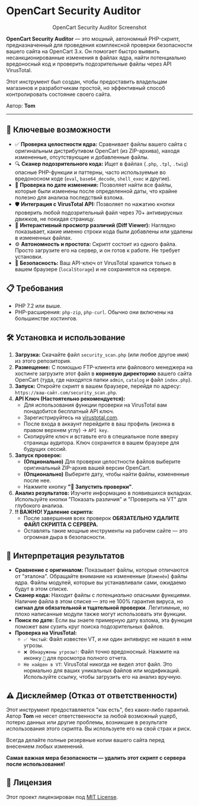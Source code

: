 # OpenCart Security Auditor

<p align="center">
  OpenCart Security Auditor Screenshot
</p>

**OpenCart Security Auditor** — это мощный, автономный PHP-скрипт, предназначенный для проведения комплексной проверки безопасности вашего сайта на OpenCart 3.x. Он помогает быстро выявить несанкционированные изменения в файлах ядра, найти потенциально вредоносный код и проверить подозрительные файлы через API VirusTotal.

Этот инструмент был создан, чтобы предоставить владельцам магазинов и разработчикам простой, но эффективный способ контролировать состояние своего сайта.

Автор: **Tom**

---

## 🚀 Ключевые возможности

*   ✅ **Проверка целостности ядра:** Сравнивает файлы вашего сайта с оригинальным дистрибутивом OpenCart (из ZIP-архива), находя измененные, отсутствующие и добавленные файлы.
*   🔍 **Сканер подозрительного кода:** Ищет в файлах (`.php`, `.tpl`, `.twig`) опасные PHP-функции и паттерны, часто используемые во вредоносном коде (`eval`, `base64_decode`, `shell_exec` и другие).
*   📅 **Проверка по дате изменения:** Позволяет найти все файлы, которые были изменены после определенной даты, что крайне полезно для анализа последствий взлома.
*   🛡️ **Интеграция с VirusTotal API:** Позволяет по нажатию кнопки проверить любой подозрительный файл через 70+ антивирусных движков, не покидая страницу.
*   🔬 **Интерактивный просмотр различий (Diff Viewer):** Наглядно показывает, какие именно строки кода были добавлены или удалены в измененных файлах.
*   ⚙️ **Автономность и простота:** Скрипт состоит из одного файла. Просто загрузите его на сервер, и он готов к работе. Не требует установки.
*   🔐 **Безопасность:** Ваш API-ключ от VirusTotal хранится только в вашем браузере (`localStorage`) и не сохраняется на сервере.

## 📋 Требования

*   PHP 7.2 или выше.
*   PHP-расширения: `php-zip`, `php-curl`. Обычно они включены на большинстве хостингов.

## 🛠️ Установка и использование

1.  **Загрузка:** Скачайте файл `security_scan.php` (или любое другое имя) из этого репозитория.
2.  **Размещение:** С помощью FTP-клиента или файлового менеджера на хостинге загрузите этот файл в **корневую директорию** вашего сайта OpenCart (туда, где находятся папки `admin`, `catalog` и файл `index.php`).
3.  **Запуск:** Откройте скрипт в вашем браузере, перейдя по адресу: `https://ваш-сайт.com/security_scan.php`.
4.  **API Ключ (Настоятельно рекомендуется):**
    *   Для использования функции проверки на VirusTotal вам понадобится бесплатный API ключ.
    *   Зарегистрируйтесь на [virustotal.com](https://www.virustotal.com/gui/user/signup).
    *   После входа в аккаунт перейдите в ваш профиль (иконка в правом верхнем углу) -> `API key`.
    *   Скопируйте ключ и вставьте его в специальное поле вверху страницы аудитора. Ключ сохранится в вашем браузере для будущих сессий.
5.  **Запуск проверок:**
    *   **(Опционально)** Для проверки целостности файлов выберите оригинальный ZIP-архив вашей версии OpenCart.
    *   **(Опционально)** Выберите дату, чтобы найти файлы, измененные после нее.
    *   Нажмите кнопку **"🚀 Запустить проверки"**.
6.  **Анализ результатов:** Изучите информацию в появившихся вкладках. Используйте кнопки "Показать различия" и "Проверить на VT" для глубокого анализа.
7.  **‼️ ВАЖНО! Удаление скрипта:**
    *   После завершения всех проверок **ОБЯЗАТЕЛЬНО УДАЛИТЕ ФАЙЛ СКРИПТА С СЕРВЕРА.**
    *   Оставлять такие мощные инструменты на рабочем сайте — это огромная дыра в безопасности.

## 📜 Интерпретация результатов

*   **Сравнение с оригиналом:** Показывает файлы, которые отличаются от "эталона". Обращайте внимание на измененные (`Изменён`) файлы ядра. Файлы модулей, которые вы устанавливали сами, ожидаемо будут в этом списке.
*   **Сканер кода:** Находит файлы с *потенциально* опасными функциями. Наличие файла в этом списке — это не 100% гарантия вируса, но **сигнал для обязательной и тщательной проверки**. Легитимные, но плохо написанные модули также могут использовать эти функции.
*   **Поиск по дате:** Если вы знаете примерную дату взлома, эта функция поможет вам сузить круг поиска подозрительных файлов.
*   **Проверка на VirusTotal:**
    *   `✅ Чистый`: Файл известен VT, и ни один антивирус не нашел в нем угрозы.
    *   `❌ Обнаружены угрозы!`: Файл точно вредоносный. Нажмите на иконку `🔗` для просмотра полного отчета.
    *   `Не найден в VT`: VirusTotal никогда не видел этот файл. Это нормально для ваших уникальных файлов или модификаций. Используйте ссылку, чтобы загрузить его на анализ вручную.

## ⚠️ Дисклеймер (Отказ от ответственности)

Этот инструмент предоставляется "как есть", без каких-либо гарантий. Автор **Tom** не несет ответственности за любой возможный ущерб, потерю данных или другие проблемы, возникшие в результате использования этого скрипта. Вы используете его на свой страх и риск.

Всегда делайте полные резервные копии вашего сайта перед внесением любых изменений.

**Самая важная мера безопасности — удалить этот скрипт с сервера после использования!**

## 📄 Лицензия

Этот проект лицензирован под [MIT License](LICENSE).
